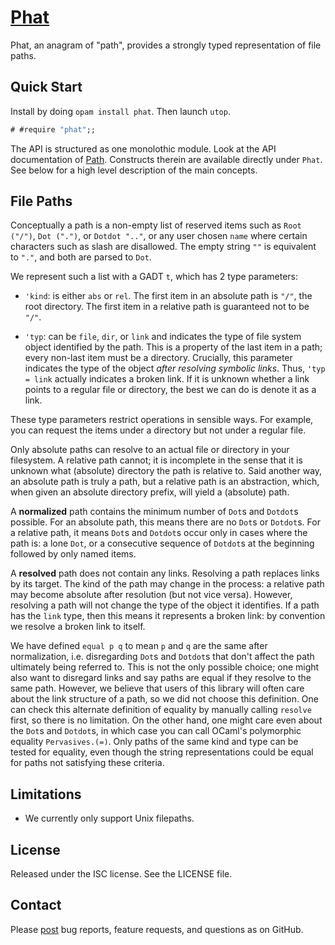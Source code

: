 # [Phat](https://github.com/solvuu/phat)
Phat, an anagram of "path", provides a strongly typed representation
of file paths.

## Quick Start
Install by doing `opam install phat`. Then launch `utop`.

```ocaml
# #require "phat";;
```

The API is structured as one monolothic module. Look at the API documentation
of [Path](https://github.com/solvuu/phat/blob/master/lib/base/phat_path.mli).
Constructs therein are available directly under `Phat`. See below for a high
level description of the main concepts.

## File Paths
Conceptually a path is a non-empty list of reserved items such as
`Root ("/")`, `Dot (".")`, or `Dotdot ".."`, or any user chosen `name`
where certain characters such as slash are disallowed. The empty
string `""` is equivalent to `"."`, and both are parsed to `Dot`.

We represent such a list with a GADT `t`, which has 2 type parameters:

- `'kind`: is either `abs` or `rel`. The first item in an absolute
  path is `"/"`, the root directory. The first item in a relative path
  is guaranteed not to be `"/"`.

- `'typ`: can be `file`, `dir`, or `link` and indicates the type of
  file system object identified by the path. This is a property of the
  last item in a path; every non-last item must be a
  directory. Crucially, this parameter indicates the type of the
  object *after resolving symbolic links*. Thus, `'typ = link`
  actually indicates a broken link. If it is unknown whether a link
  points to a regular file or directory, the best we can do is denote
  it as a link.

These type parameters restrict operations in sensible ways. For
example, you can request the items under a directory but not under a
regular file.

Only absolute paths can resolve to an actual file or directory in your
filesystem. A relative path cannot; it is incomplete in the sense that
it is unknown what (absolute) directory the path is relative to. Said
another way, an absolute path is truly a path, but a relative path is
an abstraction, which, when given an absolute directory prefix, will
yield a (absolute) path.

A **normalized** path contains the minimum number of `Dot`s and
`Dotdot`s possible. For an absolute path, this means there are no
`Dot`s or `Dotdot`s. For a relative path, it means `Dot`s and
`Dotdot`s occur only in cases where the path is: a lone `Dot`, or a
consecutive sequence of `Dotdot`s at the beginning followed by only
named items.

A **resolved** path does not contain any links. Resolving a path
replaces links by its target. The kind of the path may change in the
process: a relative path may become absolute after resolution (but not
vice versa). However, resolving a path will not change the type of the
object it identifies. If a path has the `link` type, then this means
it represents a broken link: by convention we resolve a broken link to
itself.

We have defined `equal p q` to mean `p` and `q` are the same after
normalization, i.e. disregarding `Dot`s and `Dotdot`s that don't
affect the path ultimately being referred to. This is not the only
possible choice; one might also want to disregard links and say paths
are equal if they resolve to the same path. However, we believe that
users of this library will often care about the link structure of a
path, so we did not choose this definition. One can check this
alternate definition of equality by manually calling `resolve` first,
so there is no limitation. On the other hand, one might care even
about the `Dot`s and `Dotdot`s, in which case you can call OCaml's
polymorphic equality `Pervasives.(=)`. Only paths of the same kind and
type can be tested for equality, even though the string
representations could be equal for paths not satisfying these
criteria.

## Limitations
* We currently only support Unix filepaths.

## License
Released under the ISC license. See the LICENSE file.

## Contact
Please [post](https://github.com/solvuu/phat/issues) bug reports,
feature requests, and questions as on GitHub.
